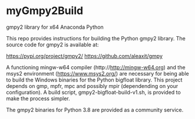 # myGmpy2Build
gmpy2 library for x64 Anaconda Python

This repo provides instructions for building the Python gmpy2 library. The source code for gmpy2 is available at:

https://pypi.org/project/gmpy2/
https://github.com/aleaxit/gmpy

A functioning mingw-w64 compiler (http://http://mingw-w64.org) and the msys2 environment (https://www.msys2.org/) are necessary for being able to build the Windows binaries for the Python bigfloat library. This project depends on gmp, mpfr, mpc and possibly mpir (dependending on your configuration). A build script, gmpy2-bigfloat-build-v1.sh, is provided to make the process simpler.

The gmpy2 binaries for Python 3.8 are provided as a community service.
